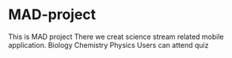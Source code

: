 # MAD-project
This is MAD project
There we creat science stream related mobile application.
Biology
Chemistry
Physics
Users can attend quiz
